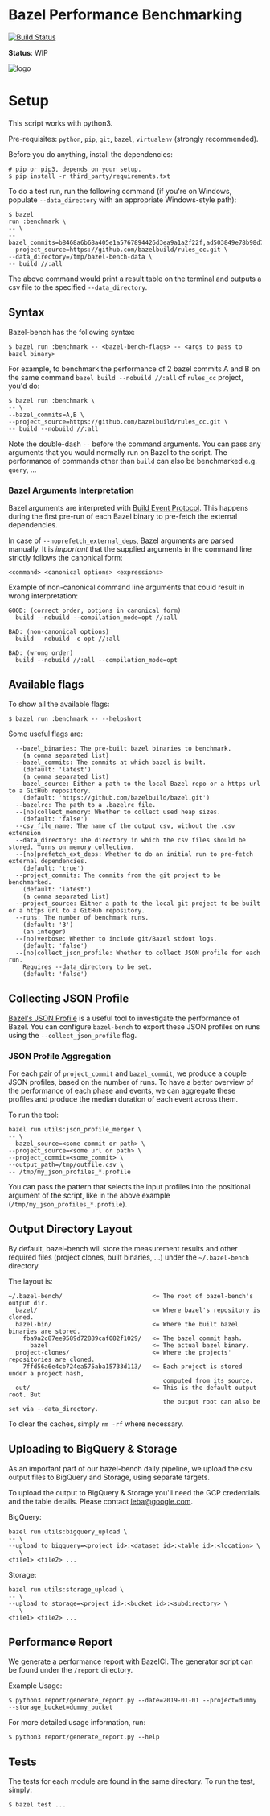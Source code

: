 # Bazel Performance Benchmarking

[![Build Status](https://badge.buildkite.com/1499c911d1faf665b9f6ba28d0a61e64c26a8586321b9d63a8.svg)](https://buildkite.com/bazel/bazel-bench)

**Status**: WIP

![logo](bb-icon.png)

# Setup

This script works with python3.

Pre-requisites: `python`, `pip`, `git`, `bazel`, `virtualenv` (strongly recommended).

Before you do anything, install the dependencies:

```
# pip or pip3, depends on your setup.
$ pip install -r third_party/requirements.txt
```

To do a test run, run the following command (if you're on Windows, populate
`--data_directory` with an appropriate Windows-style path):

```
$ bazel
run :benchmark \
-- \
--bazel_commits=b8468a6b68a405e1a5767894426d3ea9a1a2f22f,ad503849e78b98d762f03168de5a336904280150\
--project_source=https://github.com/bazelbuild/rules_cc.git \
--data_directory=/tmp/bazel-bench-data \
-- build //:all
```

The above command would print a result table on the terminal and outputs a csv
file to the specified `--data_directory`.

## Syntax

Bazel-bench has the following syntax:

```
$ bazel run :benchmark -- <bazel-bench-flags> -- <args to pass to bazel binary>

```

For example, to benchmark the performance of 2 bazel commits A and B on the same
command `bazel build --nobuild //:all` of `rules_cc` project, you'd do:

```
$ bazel run :benchmark \
-- \
--bazel_commits=A,B \
--project_source=https://github.com/bazelbuild/rules_cc.git \
-- build --nobuild //:all
```

Note the double-dash `--` before the command arguments. You can pass any
arguments that you would normally run on Bazel to the script. The performance of
commands other than `build` can also be benchmarked e.g. `query`, ...

### Bazel Arguments Interpretation

Bazel arguments are interpreted with
[Build Event Protocol](https://docs.bazel.build/versions/master/build-event-protocol.html).
This happens during the first pre-run of each Bazel binary to pre-fetch the
external dependencies.

In case of `--noprefetch_external_deps`, Bazel arguments are parsed manually. It
is _important_ that the supplied arguments in the command line strictly follows
the canonical form:

```
<command> <canonical options> <expressions>
```

Example of non-canonical command line arguments that could result in wrong
interpretation:

```
GOOD: (correct order, options in canonical form)
  build --nobuild --compilation_mode=opt //:all

BAD: (non-canonical options)
  build --nobuild -c opt //:all

BAD: (wrong order)
  build --nobuild //:all --compilation_mode=opt
```

## Available flags

To show all the available flags:

```
$ bazel run :benchmark -- --helpshort
```

Some useful flags are:

```
  --bazel_binaries: The pre-built bazel binaries to benchmark.
    (a comma separated list)
  --bazel_commits: The commits at which bazel is built.
    (default: 'latest')
    (a comma separated list)
  --bazel_source: Either a path to the local Bazel repo or a https url to a GitHub repository.
    (default: 'https://github.com/bazelbuild/bazel.git')
  --bazelrc: The path to a .bazelrc file.
  --[no]collect_memory: Whether to collect used heap sizes.
    (default: 'false')
  --csv_file_name: The name of the output csv, without the .csv extension
  --data_directory: The directory in which the csv files should be stored. Turns on memory collection.
  --[no]prefetch_ext_deps: Whether to do an initial run to pre-fetch external dependencies.
    (default: 'true')
  --project_commits: The commits from the git project to be benchmarked.
    (default: 'latest')
    (a comma separated list)
  --project_source: Either a path to the local git project to be built or a https url to a GitHub repository.
  --runs: The number of benchmark runs.
    (default: '3')
    (an integer)
  --[no]verbose: Whether to include git/Bazel stdout logs.
    (default: 'false')
  --[no]collect_json_profile: Whether to collect JSON profile for each run.
    Requires --data_directory to be set.
    (default: 'false')
```

## Collecting JSON Profile

[Bazel's JSON Profile](https://docs.bazel.build/versions/master/skylark/performance.html#json-profile) is a useful tool to investigate the performance of Bazel. You can configure `bazel-bench` to export these JSON profiles on runs using the `--collect_json_profile` flag.

### JSON Profile Aggregation

For each pair of `project_commit` and `bazel_commit`, we produce a couple JSON
profiles, based on the number of runs. To have a better overview of the
performance of each phase and events, we can aggregate these profiles and
produce the median duration of each event across them.

To run the tool:

```
bazel run utils:json_profile_merger \
-- \
--bazel_source=<some commit or path> \
--project_source=<some url or path> \
--project_commit=<some_commit> \
--output_path=/tmp/outfile.csv \
-- /tmp/my_json_profiles_*.profile
```

You can pass the pattern that selects the input profiles into the positional
argument of the script, like in the above example
(`/tmp/my_json_profiles_*.profile`).

## Output Directory Layout

By default, bazel-bench will store the measurement results and other required
files (project clones, built binaries, ...) under the `~/.bazel-bench` directory.

The layout is:

```
~/.bazel-bench/                         <= The root of bazel-bench's output dir.
  bazel/                                <= Where bazel's repository is cloned.
  bazel-bin/                            <= Where the built bazel binaries are stored.
    fba9a2c87ee9589d72889caf082f1029/   <= The bazel commit hash.
      bazel                             <= The actual bazel binary.
  project-clones/                       <= Where the projects' repositories are cloned.
    7ffd56a6e4cb724ea575aba15733d113/   <= Each project is stored under a project hash,
                                           computed from its source.
  out/                                  <= This is the default output root. But
                                           the output root can also be set via --data_directory.
```

To clear the caches, simply `rm -rf` where necessary.

## Uploading to BigQuery & Storage

As an important part of our bazel-bench daily pipeline, we upload the csv output
files to BigQuery and Storage, using separate targets.

To upload the output to BigQuery & Storage you'll need the GCP credentials and 
the table details. Please contact leba@google.com.

BigQuery:

```
bazel run utils:bigquery_upload \
-- \
--upload_to_bigquery=<project_id>:<dataset_id>:<table_id>:<location> \
-- \
<file1> <file2> ...
```

Storage:

```
bazel run utils:storage_upload \
-- \
--upload_to_storage=<project_id>:<bucket_id>:<subdirectory> \
-- \
<file1> <file2> ...
```

## Performance Report

We generate a performance report with BazelCI. The generator script can be 
found under the `/report` directory.

Example Usage:
```
$ python3 report/generate_report.py --date=2019-01-01 --project=dummy
--storage_bucket=dummy_bucket
```

For more detailed usage information, run:
```
$ python3 report/generate_report.py --help
```

## Tests

The tests for each module are found in the same directory. To run the test,
simply:

```
$ bazel test ...
```
